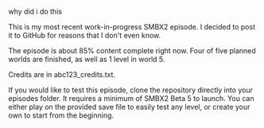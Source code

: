 why did i do this

This is my most recent work-in-progress SMBX2 episode. I decided to post it to GitHub for reasons that I don't even know.

The episode is about 85% content complete right now. Four of five planned worlds are finished, as well as 1 level in world 5.

Credits are in abc123_credits.txt.

If you would like to test this episode, clone the repository directly into your episodes folder. It requires a minimum of SMBX2 Beta 5 to launch. You can either play on the provided save file to easily test any level, or create your own to start from the beginning.